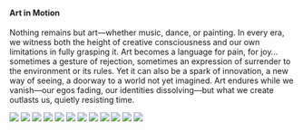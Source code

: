 <h4>Art in Motion</h4>

Nothing remains but art—whether music, dance, or painting. In every era, we witness both the height of creative consciousness and our own limitations in fully grasping it. Art becomes a language for pain, for joy… sometimes a gesture of rejection, sometimes an expression of surrender to the environment or its rules. Yet it can also be a spark of innovation, a new way of seeing, a doorway to a world not yet imagined. Art endures while we vanish—our egos fading, our identities dissolving—but what we create outlasts us, quietly resisting time.

![](1.jpg)
![](2.jpg)
![](3.jpg)
![](4.jpg)
![](5.jpg)
![](6.jpg)
![](7.jpg)
![](8.jpg)
![](9.jpg)
![](10.jpg)
![](11.jpg)
![](12.jpg)
<p></p>
